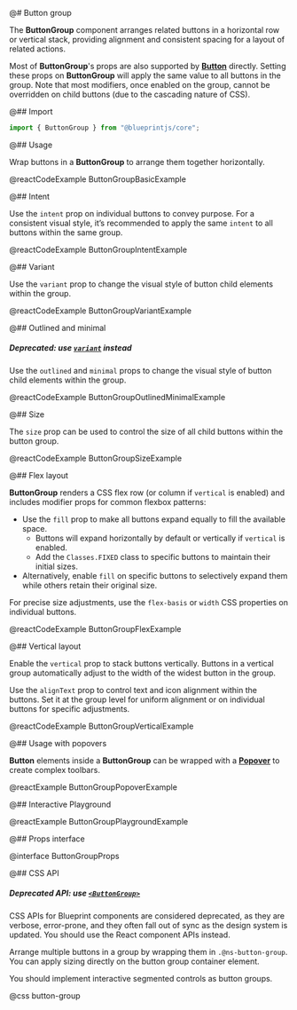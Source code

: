 @# Button group

The **ButtonGroup** component arranges related buttons in a horizontal row or
vertical stack, providing alignment and consistent spacing for a layout of related actions.

Most of **ButtonGroup**'s props are also supported by [**Button**](#core/components/buttons) directly. Setting these props on **ButtonGroup** will apply the same value to all buttons in the group. Note that most modifiers, once enabled on the group, cannot be overridden on child buttons (due to the cascading nature of CSS).

@## Import

```ts
import { ButtonGroup } from "@blueprintjs/core";
```

@## Usage

Wrap buttons in a **ButtonGroup** to arrange them together horizontally.

@reactCodeExample ButtonGroupBasicExample

@## Intent

Use the `intent` prop on individual buttons to convey purpose. For a consistent
visual style, it’s recommended to apply the same `intent` to all buttons within the same group.

@reactCodeExample ButtonGroupIntentExample

@## Variant

Use the `variant` prop to change the visual style of button child elements within the group.

@reactCodeExample ButtonGroupVariantExample

@## Outlined and minimal

<div class="@ns-callout @ns-intent-warning @ns-icon-warning-sign">
    <h5 class="@ns-heading">

Deprecated: use [`variant`](#core/components/buttons.variant) instead

</h5>

</div>

Use the `outlined` and `minimal` props to change the visual style of button child elements within the group.

@reactCodeExample ButtonGroupOutlinedMinimalExample

@## Size

The `size` prop can be used to control the size of all child buttons within the button group.

@reactCodeExample ButtonGroupSizeExample

@## Flex layout

**ButtonGroup** renders a CSS flex row (or column if `vertical` is enabled) and
includes modifier props for common flexbox patterns:

-   Use the `fill` prop to make all buttons expand equally to fill the available space.
    -   Buttons will expand horizontally by default or vertically if `vertical` is enabled.
    -   Add the `Classes.FIXED` class to specific buttons to maintain their initial sizes.
-   Alternatively, enable `fill` on specific buttons to selectively expand them while others retain their original size.

For precise size adjustments, use the `flex-basis` or `width` CSS properties on individual buttons.

@reactCodeExample ButtonGroupFlexExample

@## Vertical layout

Enable the `vertical` prop to stack buttons vertically. Buttons in a vertical
group automatically adjust to the width of the widest button in the group.

Use the `alignText` prop to control text and icon alignment within the buttons.
Set it at the group level for uniform alignment or on individual buttons for specific adjustments.

@reactCodeExample ButtonGroupVerticalExample

@## Usage with popovers

**Button** elements inside a **ButtonGroup** can be wrapped with a
[**Popover**](#core/components/popover) to create complex toolbars.

@reactExample ButtonGroupPopoverExample

@## Interactive Playground

@reactExample ButtonGroupPlaygroundExample

@## Props interface

@interface ButtonGroupProps

@## CSS API

<div class="@ns-callout @ns-intent-warning @ns-icon-warning-sign @ns-callout-has-body-content">
    <h5 class="@ns-heading">

Deprecated API: use [`<ButtonGroup>`](#core/components/button-group)

</h5>

CSS APIs for Blueprint components are considered deprecated, as they are verbose, error-prone, and they
often fall out of sync as the design system is updated. You should use the React component APIs instead.

</div>

Arrange multiple buttons in a group by wrapping them in `.@ns-button-group`.
You can apply sizing directly on the button group container element.

You should implement interactive segmented controls as button groups.

@css button-group
